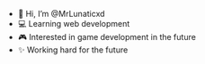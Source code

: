 - 👋 Hi, I’m @MrLunaticxd
- 💻 Learning web development
- 🎮 Interested in game development in the future
- ✨ Working hard for the future
<!---
MrLunaticxd/MrLunaticxd is a ✨ special ✨ repository because its `README.md` (this file) appears on your GitHub profile.
You can click the Preview link to take a look at your changes.
--->
